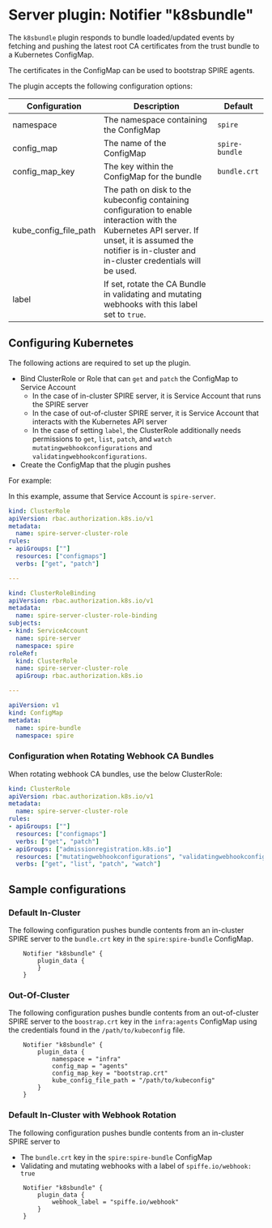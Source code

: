 # Server plugin: Notifier "k8sbundle"

The `k8sbundle` plugin responds to bundle loaded/updated events by fetching and
pushing the latest root CA certificates from the trust bundle to a Kubernetes
ConfigMap.

The certificates in the ConfigMap can be used to bootstrap SPIRE agents.

The plugin accepts the following configuration options:

| Configuration         | Description                                 | Default         |
| --------------------- | ------------------------------------------- | --------------- |
| namespace             | The namespace containing the ConfigMap      | `spire`         |
| config_map            | The name of the ConfigMap                   | `spire-bundle`  |
| config_map_key        | The key within the ConfigMap for the bundle | `bundle.crt`    |
| kube_config_file_path | The path on disk to the kubeconfig containing configuration to enable interaction with the Kubernetes API server. If unset, it is assumed the notifier is in-cluster and in-cluster credentials will be used. | |
| label                 | If set, rotate the CA Bundle in validating and mutating webhooks with this label set to `true`. | |

## Configuring Kubernetes

The following actions are required to set up the plugin.

- Bind ClusterRole or Role that can `get` and `patch` the ConfigMap to Service Account
    - In the case of in-cluster SPIRE server, it is Service Account that runs the SPIRE server
    - In the case of out-of-cluster SPIRE server, it is Service Account that interacts with the Kubernetes API server
    - In the case of setting `label`, the ClusterRole additionally needs permissions to `get`, `list`, `patch`, and `watch` `mutatingwebhookconfigurations` and `validatingwebhookconfigurations`.
- Create the ConfigMap that the plugin pushes

For example:

In this example, assume that Service Account is `spire-server`.

```yaml
kind: ClusterRole
apiVersion: rbac.authorization.k8s.io/v1
metadata:
  name: spire-server-cluster-role
rules:
- apiGroups: [""]
  resources: ["configmaps"]
  verbs: ["get", "patch"]

---

kind: ClusterRoleBinding
apiVersion: rbac.authorization.k8s.io/v1
metadata:
  name: spire-server-cluster-role-binding
subjects:
- kind: ServiceAccount
  name: spire-server
  namespace: spire
roleRef:
  kind: ClusterRole
  name: spire-server-cluster-role
  apiGroup: rbac.authorization.k8s.io

---

apiVersion: v1
kind: ConfigMap
metadata:
  name: spire-bundle
  namespace: spire
```

### Configuration when Rotating Webhook CA Bundles
When rotating webhook CA bundles, use the below ClusterRole:

```yaml
kind: ClusterRole
apiVersion: rbac.authorization.k8s.io/v1
metadata:
  name: spire-server-cluster-role
rules:
- apiGroups: [""]
  resources: ["configmaps"]
  verbs: ["get", "patch"]
- apiGroups: ["admissionregistration.k8s.io"]
  resources: ["mutatingwebhookconfigurations", "validatingwebhookconfigurations"]
  verbs: ["get", "list", "patch", "watch"]
```

## Sample configurations

### Default In-Cluster

The following configuration pushes bundle contents from an in-cluster SPIRE
server to the `bundle.crt` key in the `spire:spire-bundle` ConfigMap.

```
    Notifier "k8sbundle" {
        plugin_data {
        }
    }
```

### Out-Of-Cluster

The following configuration pushes bundle contents from an out-of-cluster SPIRE
server to the `boostrap.crt` key in the `infra:agents` ConfigMap using
the credentials found in the `/path/to/kubeconfig` file.

```
    Notifier "k8sbundle" {
        plugin_data {
            namespace = "infra"
            config_map = "agents"
            config_map_key = "bootstrap.crt"
            kube_config_file_path = "/path/to/kubeconfig"
        }
    }
```

### Default In-Cluster with Webhook Rotation
The following configuration pushes bundle contents from an in-cluster SPIRE
server to
- The `bundle.crt` key in the `spire:spire-bundle` ConfigMap
- Validating and mutating webhooks with a label of `spiffe.io/webhook: true`

```
    Notifier "k8sbundle" {
        plugin_data {
            webhook_label = "spiffe.io/webhook"
        }
    }
```
